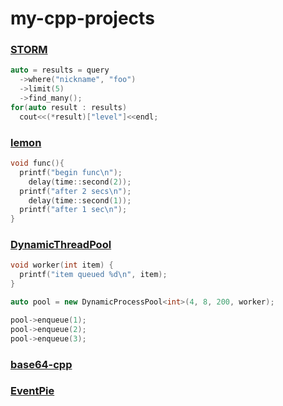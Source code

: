 my-cpp-projects
====

### [STORM](https://github.com/pjc0247/STORM)
```cpp
auto = results = query
  ->where("nickname", "foo")
  ->limit(5)
  ->find_many();
for(auto result : results)
  cout<<(*result)["level"]<<endl;
```

### [lemon](https://github.com/pjc02478/lemon)
```cpp
void func(){
  printf("begin func\n");
    delay(time::second(2)); 
  printf("after 2 secs\n");
    delay(time::second(1));
  printf("after 1 sec\n");
}
```

### [DynamicThreadPool](https://github.com/pjc0247/DynamicProcessPool)
```cpp
void worker(int item) {
  printf("item queued %d\n", item);
}

auto pool = new DynamicProcessPool<int>(4, 8, 200, worker);

pool->enqueue(1);
pool->enqueue(2);
pool->enqueue(3);
```

### [base64-cpp](https://github.com/pjc0247/base64-c)

### [EventPie](https://github.com/pjc0247/EventPie)
